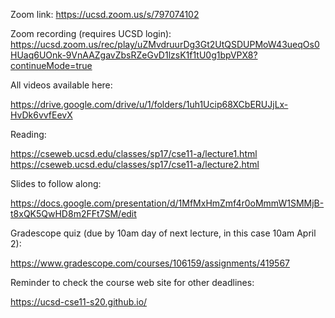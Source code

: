 Zoom link: https://ucsd.zoom.us/s/797074102

Zoom recording (requires UCSD login): https://ucsd.zoom.us/rec/play/uZMvdruurDg3Gt2UtQSDUPMoW43ueqOs0HUaq6UOnk-9VnAAZgavZbsRZeGvD1lzsK1f1tU0g1bpVPX8?continueMode=true

All videos available here:

https://drive.google.com/drive/u/1/folders/1uh1Ucip68XCbERUJjLx-HvDk6vvfEevX

Reading:

https://cseweb.ucsd.edu/classes/sp17/cse11-a/lecture1.html
https://cseweb.ucsd.edu/classes/sp17/cse11-a/lecture2.html

Slides to follow along:

https://docs.google.com/presentation/d/1MfMxHmZmf4r0oMmmW1SMMjB-t8xQK5QwHD8m2FFt7SM/edit

Gradescope quiz (due by 10am day of next lecture, in this case 10am April 2):

https://www.gradescope.com/courses/106159/assignments/419567

Reminder to check the course web site for other deadlines:

https://ucsd-cse11-s20.github.io/



